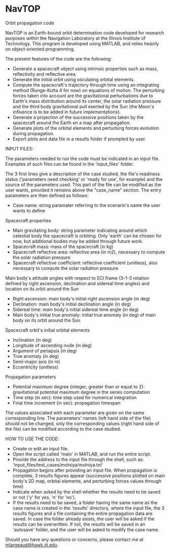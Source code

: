 # NavTOP
Orbit propagation code

NavTOP is an Earth-bound orbit determination code developed for research purposes within the Navigation Laboratory at the Illinois Institute of Technology. This program is developed using MATLAB, and relies heavily on object-oriented programming. 

The present features of the code are the following:
  - Generate a spacecraft object using intrinsic properties such as mass, reflectivity and reflective area.
  - Generate the initial orbit using osculating orbital elements.
  - Compute the spacecraft's trajectory through time using an integrating method (Runge-Kutta 4 for now) on equations of           motion. The perturbing forces taken into account are the gravitational perturbations due to Earth's mass distribution         around its center, the solar radiation pressure and the third body gravitational pull exerted by the Sun (the Moon's           influence is to be added in future implementations).
  - Generate a projection of the successive positions taken by the spacecraft around the Earth on a map after propagation.
  - Generate plots of the orbital elements and perturbing forces evolution during propagation.
  - Export plots and data file in a results folder if prompted by user.
  
 
INPUT FILES:
 
The parameters needed to run the code must be indicated in an input file. Examples of such files can be found in the            'input_files' folder. 
 
The 3 first lines give a description of the case studied, the file's readiness status ('parameters need checking' or 'ready    for use', for example) and the source of the parameters used. This part of the file can be modified as the user wants, provided it remains above the "case_name" section. The entry parameters are then defined as follows:

  - Case name: string paramater referring to the scenario's name the user wants to define
  
  Spacecraft properties
  
  - Main gravitating body: string parameter indicating around which celestial body the spacecraft is orbiting. Only 'earth'       can be chosen for now, but additional bodies may be added through future work.
  - Spacecraft mass: mass of the spacecraft (in kg)
  - Spacecraft reflective area: reflective area (in m2), necessary to compute the solar radiation pressure 
  - Spacecraft reflective coefficient: reflective coefficient (unitless), also necessary to compute the solar radiation           pressure 
  
  Main body's attitude angles with respect to ECI frame (3-1-3 rotation defined by right ascension, declination and sidereal     time angles) and location on its orbit around the Sun
  
  - Right ascension: main body's initial right ascension angle (in deg)
  - Declination: main body's initial declination angle (in deg)
  - Sidereal time: main body's initial sidereal time angle (in deg)  
  - Main body's initial true anomaly: initial true anomaly (in deg) of main body on its orbit around the Sun
  
  Spacecraft orbit's initial orbital elements
  
  - Inclination (in deg)
  - Longitude of ascending node (in deg)                             
  - Argument of periapsis (in deg)                                   
  - True anomaly (in deg)                                            
  - Semi-major axis (in m)                                           
  - Eccentricity (unitless)
  
  Propagation parameters
  
  - Potential maximum degree (integer, greater than or equal to 2): gravitational potential maximum degree in the series           computation
  - Time step (in sec): time step used for numerical integration
  - Final time increment (in sec): propagation timespan

The values associated with each parameter are given on the same corresponding line. The parameters' names (left hand side of the file) should not be changed, only the corresponding values (right hand side of the file) can be modified according to the case studied.

 
HOW TO USE THE CODE:
 
  - Create or edit an input file.  
  - Open the script called 'main' in MATLAB, and run the entire script.
  - Provide the address to the input file through the shell, such as: 
    'input_files/test_cases/molniya/molniya.txt'
  - Propagation begins after providing an input file. When propagation is complete, 3 results figures appear (successive           positions plotted on main body's 2D map, orbital elements, and perturbing forces values through time)
  - Indicate when asked by the shell whether the results need to be saved or not ('y' for yes, 'n' for 'no').
  - If the results need to be saved, a folder having the same name as the case name is created in the 'results' directory,         where the input file, the 3 results figures and a file containing the entire propagation data are saved. In case the           folder already exists, the user will be asked if the results can be overwritten. If not, the results will be saved in an       'autosave' folder, and the user will be asked to modify the case name.
  
  Should you have any questions or concerns, please contact me at mlargeaud@hawk.iit.edu.
